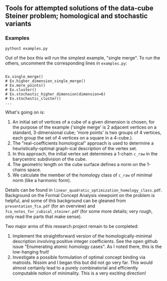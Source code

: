 ## Tools for attempted solutions of the data-cube Steiner problem; homological and stochastic variants

### Examples

```
python3 examples.py
```

Out of the box this will run the simplest example, "single merge". To run the others, uncomment the corresponding lines in `examples.py`:

```

Ex.single_merge()
# Ex.higher_dimension_single_merge()
# Ex.more_points()
# Ex.cluster()
# Ex.stochastic_higher_dimension(dimension=6)
# Ex.stochastic_cluster()
...
```

What's going on is:

1. An initial set of vertices of a cube of a given dimension is chosen, for the purpose of the example ('single merge' is 2 adjacent vertices on a standard, 3-dimensional cube; 'more points' is two groups of 4 vertices, each group the set of 4 vertices on a square in a 4-cube.).
2. The "real-coefficients homological" approach is used to determine a heuristically-optimal graph-ical description of the vertex set.
3. In this approach, the initial vertex set determines a 1-chain `c_raw` in the barycentric subdivision of the cube.
4. The geometric length on the cube surface defines a norm on the 1-chains space.
5. We calculate the member of the homology class of `c_raw` of minimal norm (like a harmonic form).

Details can be found in `linear_quadratic_optimization_homology_class.pdf`. Background on the Formal Concept Analysis viewpoint on the problem is helpful, and some of this background can be gleaned from `presentation_fca.pdf` (for an overview) and `fca_notes_for_cubical_steiner.pdf` (for some more details; very rough, only read the parts that make sense).

Two major arms of this research project remain to be completed:
1. Implement the straightforward version of the homologically-minimal description involving positive integer coefficients. See the open github issue "Enumerating atomic homology cases". As I noted there, this is the low-hanging fruit!
2. Investigate a possible formulation of optimal concept binding via matroids. Nissim and I began this but did not go very far. This would almost certainly lead to a purely combinatorial and efficiently computable notion of minimality. This is a very exciting direction!



